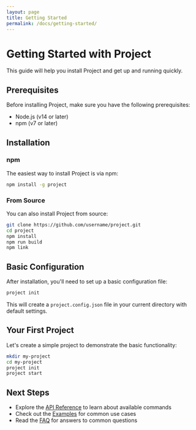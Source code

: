 ```yaml
---
layout: page
title: Getting Started
permalink: /docs/getting-started/
---
```


# Getting Started with Project

This guide will help you install Project and get up and running quickly.

## Prerequisites

Before installing Project, make sure you have the following prerequisites:

- Node.js (v14 or later)
- npm (v7 or later)

## Installation

### npm

The easiest way to install Project is via npm:

```bash
npm install -g project
```

### From Source

You can also install Project from source:

```bash
git clone https://github.com/username/project.git
cd project
npm install
npm run build
npm link
```

## Basic Configuration

After installation, you'll need to set up a basic configuration file:

```bash
project init
```

This will create a `project.config.json` file in your current directory with default settings.

## Your First Project

Let's create a simple project to demonstrate the basic functionality:

```bash
mkdir my-project
cd my-project
project init
project start
```

## Next Steps

- Explore the [API Reference](/docs/api) to learn about available commands
- Check out the [Examples](/docs/examples) for common use cases
- Read the [FAQ](/docs/faq) for answers to common questions